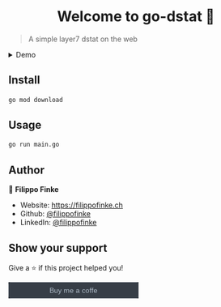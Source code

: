 <h1 align="center">Welcome to go-dstat 👋</h1>

> A simple layer7 dstat on the web

<details>
 <summary>Demo</summary>
 <p align="center">
  <img src="https://user-images.githubusercontent.com/37296364/149123337-32a5cd30-13f2-427a-ab1a-a4af26bf8138.gif">
</p>
</details>

## Install

```sh
go mod download
```

## Usage

```sh
go run main.go
```

## Author

👤 **Filippo Finke**

- Website: https://filippofinke.ch
- Github: [@filippofinke](https://github.com/filippofinke)
- LinkedIn: [@filippofinke](https://linkedin.com/in/filippofinke)

## Show your support

Give a ⭐️ if this project helped you!

<a href="https://www.buymeacoffee.com/filippofinke">
  <img src="https://github.com/filippofinke/filippofinke/raw/main/images/buymeacoffe.png" alt="Buy Me A McFlurry">
</a>
